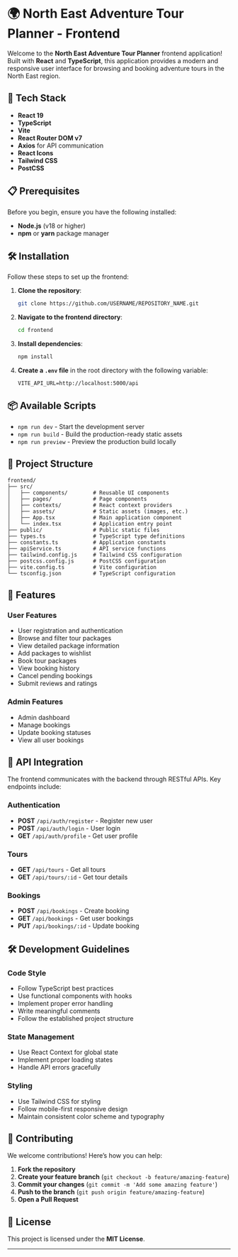 
# 🌍 North East Adventure Tour Planner - Frontend

Welcome to the **North East Adventure Tour Planner** frontend application! Built with **React** and **TypeScript**, this application provides a modern and responsive user interface for browsing and booking adventure tours in the North East region.

## 🚀 Tech Stack

- **React 19**
- **TypeScript**
- **Vite**
- **React Router DOM v7**
- **Axios** for API communication
- **React Icons**
- **Tailwind CSS**
- **PostCSS**

## 📋 Prerequisites

Before you begin, ensure you have the following installed:

- **Node.js** (v18 or higher)
- **npm** or **yarn** package manager

## 🛠️ Installation

Follow these steps to set up the frontend:

1. **Clone the repository**:
   ```bash
   git clone https://github.com/USERNAME/REPOSITORY_NAME.git
   ```
2. **Navigate to the frontend directory**:
   ```bash
   cd frontend
   ```
3. **Install dependencies**:
   ```bash
   npm install
   ```
4. **Create a `.env` file** in the root directory with the following variable:
   ```
   VITE_API_URL=http://localhost:5000/api
   ```

## 📦 Available Scripts

- `npm run dev` - Start the development server
- `npm run build` - Build the production-ready static assets
- `npm run preview` - Preview the production build locally

## 📂 Project Structure

```
frontend/
├── src/
│   ├── components/        # Reusable UI components
│   ├── pages/             # Page components
│   ├── contexts/          # React context providers
│   ├── assets/            # Static assets (images, etc.)
│   ├── App.tsx            # Main application component
│   └── index.tsx          # Application entry point
├── public/                # Public static files
├── types.ts               # TypeScript type definitions
├── constants.ts           # Application constants
├── apiService.ts          # API service functions
├── tailwind.config.js     # Tailwind CSS configuration
├── postcss.config.js      # PostCSS configuration
├── vite.config.ts         # Vite configuration
└── tsconfig.json          # TypeScript configuration
```

## 🌟 Features

### User Features
- User registration and authentication
- Browse and filter tour packages
- View detailed package information
- Add packages to wishlist
- Book tour packages
- View booking history
- Cancel pending bookings
- Submit reviews and ratings

### Admin Features
- Admin dashboard
- Manage bookings
- Update booking statuses
- View all user bookings

## 🔗 API Integration

The frontend communicates with the backend through RESTful APIs. Key endpoints include:

### Authentication
- **POST** `/api/auth/register` - Register new user
- **POST** `/api/auth/login` - User login
- **GET** `/api/auth/profile` - Get user profile

### Tours
- **GET** `/api/tours` - Get all tours
- **GET** `/api/tours/:id` - Get tour details

### Bookings
- **POST** `/api/bookings` - Create booking
- **GET** `/api/bookings` - Get user bookings
- **PUT** `/api/bookings/:id` - Update booking

## 🛠️ Development Guidelines

### Code Style
- Follow TypeScript best practices
- Use functional components with hooks
- Implement proper error handling
- Write meaningful comments
- Follow the established project structure

### State Management
- Use React Context for global state
- Implement proper loading states
- Handle API errors gracefully

### Styling
- Use Tailwind CSS for styling
- Follow mobile-first responsive design
- Maintain consistent color scheme and typography

## 🤝 Contributing

We welcome contributions! Here’s how you can help:

1. **Fork the repository**
2. **Create your feature branch** (`git checkout -b feature/amazing-feature`)
3. **Commit your changes** (`git commit -m 'Add some amazing feature'`)
4. **Push to the branch** (`git push origin feature/amazing-feature`)
5. **Open a Pull Request**

## 📜 License

This project is licensed under the **MIT License**.

---
